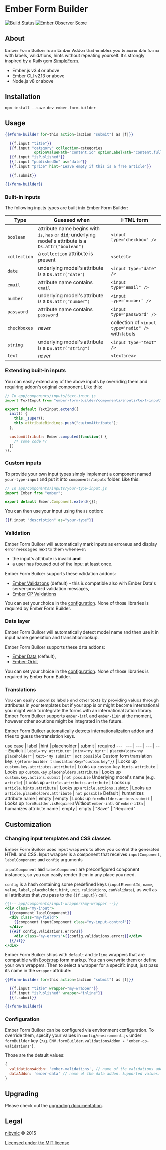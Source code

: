 # Ember Form Builder

[![Build Status](https://travis-ci.org/nibynic/ember-form-builder.svg)](https://travis-ci.org/nibynic/ember-form-builder)
[![Ember Observer Score](https://emberobserver.com/badges/ember-form-builder.svg)](https://emberobserver.com/addons/ember-form-builder)

## About

Ember Form Builder is an Ember Addon that enables you to assemble forms with
labels, validations, hints without repeating yourself. It's strongly inspired by a Rails gem [SimpleForm](https://github.com/plataformatec/simple_form).

* Ember.js v3.4 or above
* Ember CLI v2.13 or above
* Node.js v8 or above

## Installation

```
npm install --save-dev ember-form-builder
```

## Usage

```handlebars
{{#form-builder for=this action=(action "submit") as |f|}}

  {{f.input "title"}}
  {{f.input "category" collection=categories
             optionValuePath="content.id" optionLabelPath="content.fullName"}}
  {{f.input "isPublished"}}
  {{f.input "publishedOn" as="date"}}
  {{f.input "price" hint="Leave empty if this is a free article"}}

  {{f.submit}}

{{/form-builder}}
```

### Built-in inputs

The following inputs types are built into Ember Form Builder:

Type | Guessed when | HTML form
--- | --- | ---
`boolean` | attribute name begins with `is`, `has` or `did`; underlying model's attribute is a `DS.attr("boolean")` | `<input type="checkbox" />`
`collection` | a `collection` attribute is present | `<select>`
`date` | underlying model's attribute is a `DS.attr("date")` | `<input type="date" />`
`email` | attribute name contains `email` | `<input type="email" />`|
`number` | underlying model's attribute is a `DS.attr("number")` | `<input type="number" />`|
`password` | attribute name contains `password` | `<input type="password" />`|
`checkboxes` | _never_ | collection of `<input type="radio" />` with labels
`string` | underlying model's attribute is a `DS.attr("string")` | `<input type="text" />`|
`text` | _never_ | `<textarea>`

### Extending built-in inputs

You can easily extend any of the above inputs by overriding them and requiring addon's original component. Like this:

```js
// In app/components/inputs/text-input.js
import TextInput from "ember-form-builder/components/inputs/text-input";

export default TextInput.extend({
  init() {
    this._super();
    this.attributeBindings.push("customAttribute");
  },

  customAttribute: Ember.computed(function() {
    /* some code */
  })
});

```

### Custom inputs

To provide your own input types simply implement a component named `your-type-input` and put it into `components/inputs` folder. Like this:

```js
// In app/components/inputs/your-type-input.js
import Ember from "ember";

export default Ember.Component.extend({});
```

You can then use your input using the `as` option:

```handlebars
{{f.input "description" as="your-type"}}
```

### Validation

Ember Form Builder will automatically mark inputs as erroneus and display error messages next to them whenever:

* the input's attribute is invalid __and__
* a user has focused out of the input at least once.

Ember Form Builder supports these validation addons:

* [Ember Validations](https://github.com/DockYard/ember-validations) (default) - this is compatible also with Ember Data's server-provided validation messages,
* [Ember CP Validations](https://github.com/DockYard/ember-validations)

You can set your choice in the [configuration](#configuration). None of those libraries is required by Ember Form Builder.

### Data layer

Ember Form Builder will automatically detect model name and then use it in input name generation and translation lookup.

Ember Form Builder supports these data addons:

* [Ember Data](https://github.com/emberjs/data) (default),
* [Ember-Orbit](https://github.com/orbitjs/ember-orbit)

You can set your choice in the [configuration](#configuration). None of those libraries is required by Ember Form Builder.

### Translations

You can easily cusomize labels and other texts by providing values through attributes in your templates but if your app is or might become international you might wish to integrate the forms with an internationalization library.
Ember Form Builder supports `ember-intl` and `ember-i18n` at the moment, however other solutions might be integrated in the future.

Ember Form Builder automatically detects internationalization addon and tries to guess the translation keys.

use case | label | hint | placeholder | submit | required
--- | --- | --- | --- | ---
Explicit | `label="My attribute"` | `hint="My hint"` | `placeholder="My placeholder"` | `text="My submit"` | `not possible`
Custom form translation key: `{{#form-builder translationKey="custom.key"}}` | Looks up `custom.key.attributes.attribute` | Looks up `custom.key.hints.attribute` | Looks up `custom.key.placeholders.attribute` | Looks up `custom.key.actions.submit` | `not possible`
Underlying model's name (e.g. `article`) | Looks up `article.attributes.attribute` | Looks up `article.hints.attribute` | Looks up `article.actions.submit` | Looks up `article.placeholders.attribute` | `not possible`
Default | humanizes attribute name | empty | empty | Looks up `formBuilder.actions.submit` | Looks up `formBuilder.isRequired`
Without `ember-intl` or `ember-i18n` | humanizes attribute name | empty | empty | "Save" | "Required"

## Customization

### Changing input templates and CSS classes

Ember Form Builder uses input wrappers to allow you control the generated HTML and CSS.
Input wrapper is a component that receives `inputComponent`, `labelComponent` and `config` arguments.

`inputComponent` and `labelComponent` are preconfigured component instances, so you can
easily render them in any place you need.

`config` is a hash containing some predefined keys (`inputElementId`, `name`, `value`, `label`, `placeholder`, `hint`, `unit`,
`validations`, `canValidate`), as well as all attributes that you pass to
the `{{f.input}}` call.

```handlebars
{{!-- app/components/input-wrappers/my-wrapper --}}
<div class="my-input">
  {{component labelComponent}}
  <div class="my-field">
    {{component inputComponent class="my-input-control"}}
  </div>
  {{#if config.validations.errors}}
    <div class="my-errors">{{config.validations.errors}}</div>
  {{/if}}
</div>
```

Ember Form Builder ships with `default` and `inline` wrappers that are compatible
with [Bootstrap](https://getbootstrap.com/) form markup. You can overwrite them or
define your own wrappers. Then to select a wrapper for a specific input, just pass
its name in the `wrapper` attribute:

```handlebars
{{#form-builder for=this action=(action "submit") as |f|}}

  {{f.input "title" wrapper="my-wrapper"}}
  {{f.input "isPublished" wrapper="inline"}}
  {{f.submit}}

{{/form-builder}}
```

### Configuration

Ember Form Builder can be configured via environment configuration. To override them, specify your values in `config/environment.js` under `formBuilder` key (e.g. `ENV.formBuilder.validationsAddon = 'ember-cp-validations'`).

Those are the default values:

```js
{
  validationsAddon: 'ember-validations', // name of the validations addon. Supported values: "ember-validations" and "ember-cp-validations"
  dataAddon: 'ember-data' // name of the data addon. Supported values: "ember-data" and "ember-orbit"
}
```

## Upgrading ##

Please check out the [upgrading documentation](UPGRADING.md).

## Legal ##

[nibynic](http://nibynic.com) &copy; 2015

[Licensed under the MIT license](http://www.opensource.org/licenses/mit-license.php)
